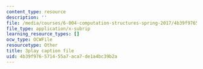 ```yaml
---
content_type: resource
description: ''
file: /media/courses/6-004-computation-structures-spring-2017/4b39f976571455a7aca7de1a4bc39b2a_UW9k06c63ts.vtt
file_type: application/x-subrip
learning_resource_types: []
ocw_type: OCWFile
resourcetype: Other
title: 3play caption file
uid: 4b39f976-5714-55a7-aca7-de1a4bc39b2a
---
```

